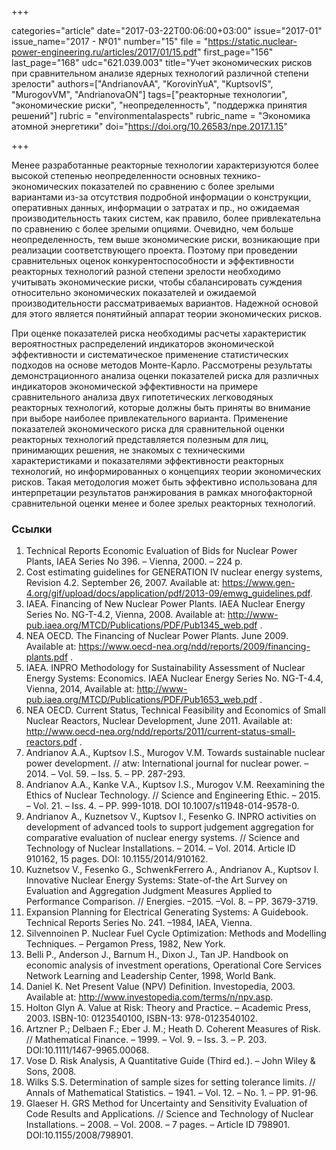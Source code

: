 +++

categories="article"
date="2017-03-22T00:06:00+03:00"
issue="2017-01"
issue_name="2017 - №01"
number="15"
file = "https://static.nuclear-power-engineering.ru/articles/2017/01/15.pdf"
first_page="156"
last_page="168"
udc="621.039.003"
title="Учет экономических рисков при сравнительном анализе ядерных технологий различной степени зрелости"
authors=["AndrianovAA", "KorovinYuA", "KuptsovIS", "MurogovVM", "AndrianovaON"]
tags=["реакторные технологии", "экономические риски", "неопределенность", "поддержка принятия решений"]
rubric = "environmentalaspects"
rubric_name = "Экономика атомной энергетики"
doi="https://doi.org/10.26583/npe.2017.1.15"

+++

Менее разработанные реакторные технологии характеризуются более высокой степенью неопределенности основных технико-экономических показателей по сравнению с более зрелыми вариантами из-за отсутствия подробной информации о конструкции, оперативных данных, информации о затратах и пр., но ожидаемая производительность таких систем, как правило, более привлекательна по сравнению с более зрелыми опциями. Очевидно, чем больше неопределенность, тем выше экономические риски, возникающие при реализации соответствующего проекта. Поэтому при проведении сравнительных оценок конкурентоспособности и эффективности реакторных технологий разной степени зрелости необходимо учитывать экономические риски, чтобы сбалансировать суждения относительно экономических показателей и ожидаемой производительности рассматриваемых вариантов. Надежной основой для этого является понятийный аппарат теории экономических рисков.

При оценке показателей риска необходимы расчеты характеристик вероятностных распределений индикаторов экономической эффективности и систематическое применение статистических подходов на основе методов Монте-Карло. Рассмотрены результаты демонстрационного анализа оценки показателей риска для различных индикаторов экономической эффективности на примере сравнительного анализа двух гипотетических легководяных реакторных технологий, которые должны быть приняты во внимание при выборе наиболее привлекательного варианта. Применение показателей экономического риска для сравнительной оценки реакторных технологий представляется полезным для лиц, принимающих решения, не знакомых с техническими характеристиками и показателями эффективности реакторных технологий, но информированных о концепциях теории экономических рисков. Такая методология может быть эффективно использована для интерпретации результатов ранжирования в рамках многофакторной сравнительной оценки менее и более зрелых реакторных технологий.

### Ссылки

1. Technical Reports Economic Evaluation of Bids for Nuclear Power Plants, IAEA Series No 396. – Vienna, 2000. – 224 p.
2. Cost estimating guidelines for GENERATION IV nuclear energy systems, Revision 4.2. September 26, 2007. Available at: https://www.gen-4.org/gif/upload/docs/application/pdf/2013-09/emwg_guidelines.pdf.
3. IAEA. Financing of New Nuclear Power Plants. IAEA Nuclear Energy Series No. NG-T-4.2, Vienna, 2008. Available at: http://www-pub.iaea.org/MTCD/Publications/PDF/Pub1345_web.pdf .
4. NEA OECD. The Financing of Nuclear Power Plants. June 2009. Available at: https://www.oecd-nea.org/ndd/reports/2009/financing-plants.pdf .
5. IAEA. INPRO Methodology for Sustainability Assessment of Nuclear Energy Systems: Economics. IAEA Nuclear Energy Series No. NG-T-4.4, Vienna, 2014, Available at: http://www-pub.iaea.org/MTCD/Publications/PDF/Pub1653_web.pdf .
6. NEA OECD. Current Status, Technical Feasibility and Economics of Small Nuclear Reactors, Nuclear Development, June 2011. Available at: http://www.oecd-nea.org/ndd/reports/2011/current-status-small-reactors.pdf .
7. Andrianov A.A., Kuptsov I.S., Murogov V.M. Towards sustainable nuclear power development. // atw: International journal for nuclear power. – 2014. – Vol. 59. – Iss. 5. – PP. 287-293.
8. Andrianov A.A., Kanke V.A., Kuptsov I.S., Murogov V.M. Reexamining the Ethics of Nuclear Technology. // Science and Engineering Ethic. – 2015. – Vol. 21. – Iss. 4. – PP. 999-1018. DOI 10.1007/s11948-014-9578-0.
9. Andrianov A., Kuznetsov V., Kuptsov I., Fesenko G. INPRO activities on development of advanced tools to support judgement aggregation for comparative evaluation of nuclear energy systems. // Science and Technology of Nuclear Installations. – 2014. – Vol. 2014. Article ID 910162, 15 pages. DOI: 10.1155/2014/910162.
10. Kuznetsov V., Fesenko G., SchwenkFerrero A., Andrianov A., Kuptsov I. Innovative Nuclear Energy Systems: State-of-the Art Survey on Evaluation and Aggregation Judgment Measures Applied to Performance Comparison. // Energies. –2015. –Vol. 8. – PP. 3679-3719.
11. Expansion Planning for Electrical Generating Systems: A Guidebook. Technical Reports Series No. 241. –1984, IAEA, Vienna.
12. Silvennoinen P. Nuclear Fuel Cycle Optimization: Methods and Modelling Techniques. – Pergamon Press, 1982, New York.
13. Belli P., Anderson J., Barnum H., Dixon J., Tan JP. Handbook on economic analysis of investment operations, Operational Core Services Network Learning and Leadership Center, 1998, World Bank.
14. Daniel K. Net Present Value (NPV) Definition. Investopedia, 2003. Available at: http://www.investopedia.com/terms/n/npv.asp.
15. Holton Glyn A. Value at Risk: Theory and Practice. – Academic Press, 2003. ISBN-10: 0123540100, ISBN-13: 978-0123540102.
16. Artzner P.; Delbaen F.; Eber J. M.; Heath D. Coherent Measures of Risk. // Mathematical Finance. – 1999. – Vol. 9. – Iss. 3. – P. 203. DOI:10.1111/1467-9965.00068.
17. Vose D. Risk Analysis, A Quantitative Guide (Third ed.). – John Wiley & Sons, 2008.
18. Wilks S.S. Determination of sample sizes for setting tolerance limits. // Annals of Mathematical Statistics. – 1941. – Vol. 12. – No. 1. – PP. 91-96.
19. Glaeser H. GRS Method for Uncertainty and Sensitivity Evaluation of Code Results and Applications. // Science and Technology of Nuclear Installations. – 2008. – Vol. 2008. – 7 pages. – Article ID 798901. DOI:10.1155/2008/798901.